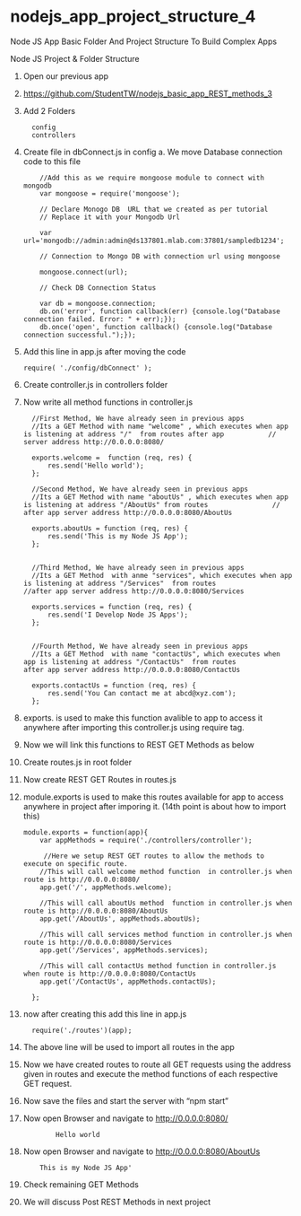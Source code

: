 # nodejs_app_project_structure_4
Node JS App Basic Folder And Project Structure To Build Complex Apps

Node JS Project & Folder Structure

1.	Open our previous app
2.	https://github.com/StudentTW/nodejs_basic_app_REST_methods_3
3.	Add 2 Folders 
          
          config
          controllers
          
4.	Create file in dbConnect.js in config
a.	We move Database connection code to this file 


		    //Add this as we require mongoose module to connect with mongodb
		    var mongoose = require('mongoose');

		    // Declare Monogo DB  URL that we created as per tutorial
		    // Replace it with your Mongodb Url

		    var url='mongodb://admin:admin@ds137801.mlab.com:37801/sampledb1234';

		    // Connection to Mongo DB with connection url using mongoose

		    mongoose.connect(url);

		    // Check DB Connection Status

		    var db = mongoose.connection;
		    db.on('error', function callback(err) {console.log("Database connection failed. Error: " + err);});
		    db.once('open', function callback() {console.log("Database connection successful.");});


5.	Add this line in app.js after moving the code

      	require( './config/dbConnect' );
6.	Create controller.js in controllers folder
7.	Now write all method functions in controller.js

          //First Method, We have already seen in previous apps
          //Its a GET Method with name "welcome" , which executes when app is listening at address "/"  from routes after app           //  server address http://0.0.0.0:8080/
          
          exports.welcome =  function (req, res) {
              res.send('Hello world');
          };

          //Second Method, We have already seen in previous apps
          //Its a GET Method with name "aboutUs" , which executes when app is listening at address "/AboutUs" from routes                // after app server address http://0.0.0.0:8080/AboutUs
          
          exports.aboutUs = function (req, res) {
              res.send('This is my Node JS App');
          };


          //Third Method, We have already seen in previous apps
          //Its a GET Method  with anme "services", which executes when app is listening at address "/Services"  from routes              //after app server address http://0.0.0.0:8080/Services
          
          exports.services = function (req, res) {
              res.send('I Develop Node JS Apps');
          };


          //Fourth Method, We have already seen in previous apps
          //Its a GET Method  with name "contactUs", which executes when app is listening at address "/ContactUs"  from routes            after app server address http://0.0.0.0:8080/ContactUs
          
          exports.contactUs = function (req, res) {
              res.send('You Can contact me at abcd@xyz.com');
          };



9.	exports. is used to make this function avalible to app to access it anywhere after importing this controller.js using require tag.
10.	Now we will link this functions to REST GET Methods as below
11.	Create routes.js in root folder 
12.	Now create REST GET Routes in routes.js
13.	module.exports is used to make this routes available for app to access anywhere in project after imporing it. (14th point is about how to import this)


        module.exports = function(app){
            var appMethods = require('./controllers/controller');

             //Here we setup REST GET routes to allow the methods to execute on specific route.
            //This will call welcome method function  in controller.js when route is http://0.0.0.0:8080/
            app.get('/', appMethods.welcome);

            //This will call aboutUs method  function in controller.js when route is http://0.0.0.0:8080/AboutUs
            app.get('/AboutUs', appMethods.aboutUs);

            //This will call services method function in controller.js when route is http://0.0.0.0:8080/Services
            app.get('/Services', appMethods.services);

            //This will call contactUs method function in controller.js when route is http://0.0.0.0:8080/ContactUs
            app.get('/ContactUs', appMethods.contactUs);

          };

14.	now after creating this add this line in app.js
	
          require('./routes')(app);

15.	The above line will be used to import all routes in the app
16.	Now we have created routes to route all GET requests using the address given in routes and execute the method functions of each respective GET request.
17.	Now save the files and start the server with “npm start”
18.	Now open Browser and navigate to http://0.0.0.0:8080/
                
                Hello world

20.	Now open Browser and navigate to http://0.0.0.0:8080/AboutUs

            This is my Node JS App'

21.	Check remaining GET Methods
22.	We will discuss Post REST Methods in next project



